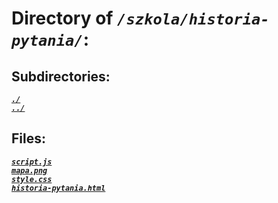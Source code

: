 # Directory of *`/szkola/historia-pytania/`*:
## Subdirectories:
[***`./`***](./)\
[***`../`***](../)
## Files:
[***`script.js`***](script.js)\
[***`mapa.png`***](mapa.png)\
[***`style.css`***](style.css)\
[***`historia-pytania.html`***](historia-pytania.html)
